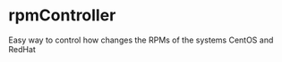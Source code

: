 rpmController
=============

Easy way to control how changes the RPMs of the systems CentOS and RedHat
